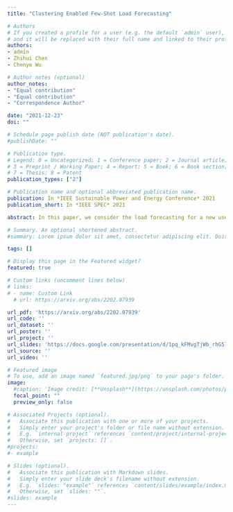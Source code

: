 ```yaml
---
title: "Clustering Enabled Few-Shot Load Forecasting"

# Authors
# If you created a profile for a user (e.g. the default `admin` user), write the username (folder name) here 
# and it will be replaced with their full name and linked to their profile.
authors:
- admin
- Zhihui Chen
- Chenye Wu

# Author notes (optional)
author_notes:
- "Equal contribution"
- "Equal contribution"
- "Correspondence Author"

date: "2021-12-23"
doi: ""

# Schedule page publish date (NOT publication's date).
#publishDate: ""

# Publication type.
# Legend: 0 = Uncategorized; 1 = Conference paper; 2 = Journal article;
# 3 = Preprint / Working Paper; 4 = Report; 5 = Book; 6 = Book section;
# 7 = Thesis; 8 = Patent
publication_types: ["2"]

# Publication name and optional abbreviated publication name.
publication: In *IEEE Sustainable Power and Energy Conference* 2021
publication_short: In *IEEE SPEC* 2021

abstract: In this paper, we consider the load forecasting for a new user in the system by observing only few shots (data points) of its energy consumption. We propose to utilize clustering to mitigate the challenges brought by the limited samples. Specifically, we first design a feature extraction clustering method for categorizing the historical data. Then, the load forecast for new users is conducted through a two-phase Long Short Term Memory (LSTM) model, which inherits prior knowledge from the clustering results.

# Summary. An optional shortened abstract.
#summary: Lorem ipsum dolor sit amet, consectetur adipiscing elit. Duis posuere tellus ac convallis placerat. Proin tincidunt magna sed ex sollicitudin condimentum.

tags: []

# Display this page in the Featured widget?
featured: true

# Custom links (uncomment lines below)
# links:
# - name: Custom Link
  # url: https://arxiv.org/abs/2202.07939

url_pdf: 'https://arxiv.org/abs/2202.07939'
url_code: ''
url_dataset: ''
url_poster: ''
url_project: ''
url_slides: 'https://docs.google.com/presentation/d/1pq_kFMvgTjWb_rhG5lVyP1K8YKC7__bp/edit?usp=sharing&ouid=114714206313326793327&rtpof=true&sd=true'
url_source: ''
url_video: ''

# Featured image
# To use, add an image named `featured.jpg/png` to your page's folder. 
image:
  #caption: 'Image credit: [**Unsplash**](https://unsplash.com/photos/pLCdAaMFLTE)'
  focal_point: ""
  preview_only: false

# Associated Projects (optional).
#   Associate this publication with one or more of your projects.
#   Simply enter your project's folder or file name without extension.
#   E.g. `internal-project` references `content/project/internal-project/index.md`.
#   Otherwise, set `projects: []`.
#projects:
#- example

# Slides (optional).
#   Associate this publication with Markdown slides.
#   Simply enter your slide deck's filename without extension.
#   E.g. `slides: "example"` references `content/slides/example/index.md`.
#   Otherwise, set `slides: ""`.
#slides: example
---
```


